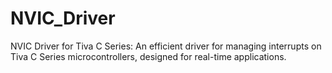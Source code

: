 # NVIC_Driver
NVIC Driver for Tiva C Series: An efficient driver for managing interrupts on Tiva C Series microcontrollers, designed for real-time applications.
